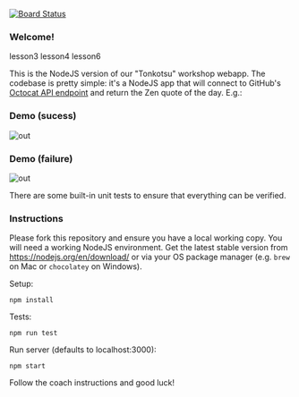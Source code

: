 [![Board Status](https://dev.azure.com/ssssssssssshima/b0f72625-2cd0-4cde-8bed-1de18eb3a5c3/72280cec-5a0e-4cce-9702-38ed9b8a9afd/_apis/work/boardbadge/0b75ed1f-5766-4442-9c3f-0a3e59ab6bd3)](https://dev.azure.com/ssssssssssshima/b0f72625-2cd0-4cde-8bed-1de18eb3a5c3/_boards/board/t/72280cec-5a0e-4cce-9702-38ed9b8a9afd/Microsoft.RequirementCategory)
### Welcome!

lesson3
lesson4
lesson6

This is the NodeJS version of our "Tonkotsu" workshop webapp. The codebase is pretty simple: it's a NodeJS app that will connect to GitHub's [Octocat API endpoint](https://api.github.com/octocat) and return the Zen quote of the day. E.g.:

### Demo (sucess)

![out](https://user-images.githubusercontent.com/1078545/57860397-bc7ff380-77ec-11e9-80f8-39e02ef3c035.gif)


### Demo (failure)

![out](https://user-images.githubusercontent.com/1078545/57860396-bc7ff380-77ec-11e9-8f55-83b879e667d2.gif)


There are some built-in unit tests to ensure that everything can be verified.

### Instructions

Please fork this repository and ensure you have a local working copy. You will need a working NodeJS environment. Get the latest stable version from https://nodejs.org/en/download/ or via your OS package manager (e.g. `brew` on Mac or `chocolatey` on Windows). 

Setup:

```
npm install 
```

Tests:

```
npm run test
```

Run server (defaults to localhost:3000):

```
npm start
```

Follow the coach instructions and good luck!

